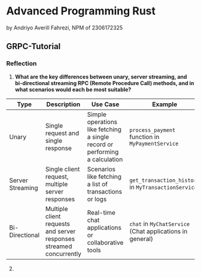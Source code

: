 # Advanced Programming Rust 
by Andriyo Averill Fahrezi, NPM of 2306172325

## GRPC-Tutorial

### Reflection

1. **What are the key differences between unary, server streaming, and bi-directional streaming RPC (Remote Procedure Call) methods, and in what scenarios would each be most suitable?**

| Type | Description | Use Case | Example |
| -- | --- | --- | --- |
| Unary | Single request and single response | Simple operations like fetching a single record or performing a calculation | `process_payment` function in `MyPaymentService` |
| Server Streaming | Single client request, multiple server responses | Scenarios like fetching a list of transactions or logs | `get_transaction_history` in `MyTransactionService` | 
| Bi-Directional | 	Multiple client requests and server responses streamed concurrently | Real-time chat applications or collaborative tools | `chat` in `MyChatService` (Chat applications in general) |

2. 
